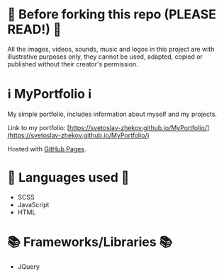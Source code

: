 # 🚨 Before forking this repo (PLEASE READ!) 🚨
All the images, videos, sounds, music and logos in this project are with illustrative purposes only, they cannot be used, adapted, copied or published without their creator's permission.

# ℹ️ MyPortfolio ℹ️
My simple portfolio, includes information about myself and my projects.

Link to my portfolio: [https://svetoslav-zhekov.github.io/MyPortfolio/](https://svetoslav-zhekov.github.io/MyPortfolio/)

Hosted with [GitHub Pages](https://pages.github.com/).

# 📜 Languages used 📜
* SCSS
* JavaScript
* HTML

# 📚 Frameworks/Libraries 📚
* JQuery
